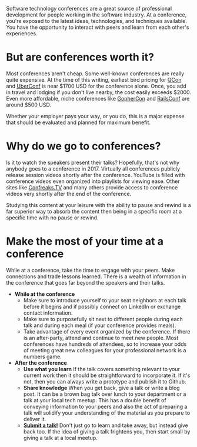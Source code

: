 ---
---

Software technology conferences are a great source of professional
development for people working in the software industry. At a
conference, you're exposed to the latest ideas, technologies, and techniques available. You have the opportunity to interact with peers and learn from each other's experiences.

# But are conferences worth it?

Most conferences aren't cheap. Some well-known conferences are really quite expensive. At the time of this
writing, earliest bird pricing for [QCon](https://qconsf.com/) and [UberConf](https://uberconf.com/) is near $1700 USD for the conference alone. Once, you add in travel and lodging if you don't live nearby, the cost easily exceeds $2000. Even more affordable, niche
conferences like [GopherCon](https://gophercon.com/) and [RailsConf](http://railsconf.com/) are around $500 USD.

Whether your employer pays your way, or you do, this is a major expense that should be
evaluated and planned for maximum benefit.

# Why do we go to conferences?

Is it to watch the speakers present their talks? Hopefully,
that's not why anybody goes to a conference in 2017. Virtually all
conferences publicly release session videos shortly after the conference. YouTube is filled with conference videos even
organized into playlists for viewing ease. Other sites like
[Confreaks.TV](https://confreaks.tv/) and many others provide access to
conference videos very shortly after the end of the conference.

Studying this content at your leisure with the ability to pause and
rewind is a far superior way to absorb the
content then being in a specific room at a specific time with no pause
or rewind.

# Make the most of your time at a conference

While at a conference, take the time to engage with your peers. Make
connections and trade lessons learned. There is a wealth of information
in the conference that goes far beyond the speakers and their talks.

* **While at the conference**
  * Make sure to introduce yourself to your seat neighbors at each talk before it
begins and if possibly connect on LinkedIn or exchange contact
information.
  * Make sure to purposefully sit next to different people during each
talk and during each meal (if your conference provides meals).
  * Take advantage of every event organized by the conference. If there
  is an after-party, attend and continue to meet new people. Most
  conferences have hundreds of attendees, so to increase your odds of
  meeting great new colleagues for your professional network is a
  numbers game.
* **After the conference**
  * **Use what you learn** If the talk covers something relevant to your current work then it should be straightforward to
incorporate it. If it's not, then you can always write a prototype and
publish it to Github.
  * **Share knowledge** When you get back, give a talk or write a blog
post. It can be a brown
bag talk over lunch to your department or a talk at your local tech
meetup. This has a double benefit of conveying information to your peers and also
the act of preparing a talk will solidify your understanding of the material as you prepare to deliver it.
  * **[Submit a talk!](https://www.papercall.io)** Don't just go to learn and take away, but instead give back too. If the idea of giving a talk frightens you, then start small by giving a talk at a local meetup.
